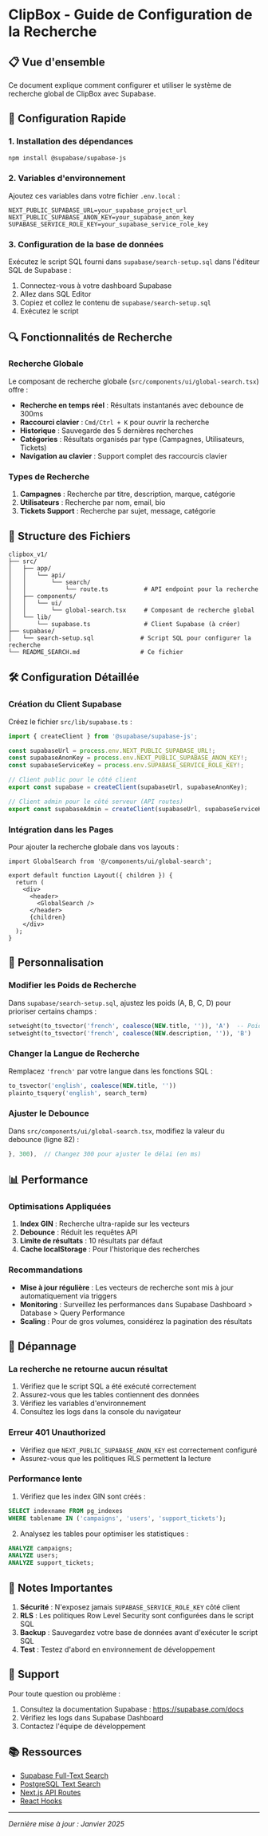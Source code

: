 # ClipBox - Guide de Configuration de la Recherche

## 📋 Vue d'ensemble

Ce document explique comment configurer et utiliser le système de recherche global de ClipBox avec Supabase.

## 🚀 Configuration Rapide

### 1. Installation des dépendances

```bash
npm install @supabase/supabase-js
```

### 2. Variables d'environnement

Ajoutez ces variables dans votre fichier `.env.local` :

```env
NEXT_PUBLIC_SUPABASE_URL=your_supabase_project_url
NEXT_PUBLIC_SUPABASE_ANON_KEY=your_supabase_anon_key
SUPABASE_SERVICE_ROLE_KEY=your_supabase_service_role_key
```

### 3. Configuration de la base de données

Exécutez le script SQL fourni dans `supabase/search-setup.sql` dans l'éditeur SQL de Supabase :

1. Connectez-vous à votre dashboard Supabase
2. Allez dans SQL Editor
3. Copiez et collez le contenu de `supabase/search-setup.sql`
4. Exécutez le script

## 🔍 Fonctionnalités de Recherche

### Recherche Globale

Le composant de recherche globale (`src/components/ui/global-search.tsx`) offre :

- **Recherche en temps réel** : Résultats instantanés avec debounce de 300ms
- **Raccourci clavier** : `Cmd/Ctrl + K` pour ouvrir la recherche
- **Historique** : Sauvegarde des 5 dernières recherches
- **Catégories** : Résultats organisés par type (Campagnes, Utilisateurs, Tickets)
- **Navigation au clavier** : Support complet des raccourcis clavier

### Types de Recherche

1. **Campagnes** : Recherche par titre, description, marque, catégorie
2. **Utilisateurs** : Recherche par nom, email, bio
3. **Tickets Support** : Recherche par sujet, message, catégorie

## 📁 Structure des Fichiers

```
clipbox_v1/
├── src/
│   ├── app/
│   │   └── api/
│   │       └── search/
│   │           └── route.ts          # API endpoint pour la recherche
│   ├── components/
│   │   └── ui/
│   │       └── global-search.tsx     # Composant de recherche global
│   └── lib/
│       └── supabase.ts               # Client Supabase (à créer)
├── supabase/
│   └── search-setup.sql             # Script SQL pour configurer la recherche
└── README_SEARCH.md                 # Ce fichier
```

## 🛠️ Configuration Détaillée

### Création du Client Supabase

Créez le fichier `src/lib/supabase.ts` :

```typescript
import { createClient } from '@supabase/supabase-js';

const supabaseUrl = process.env.NEXT_PUBLIC_SUPABASE_URL!;
const supabaseAnonKey = process.env.NEXT_PUBLIC_SUPABASE_ANON_KEY!;
const supabaseServiceKey = process.env.SUPABASE_SERVICE_ROLE_KEY!;

// Client public pour le côté client
export const supabase = createClient(supabaseUrl, supabaseAnonKey);

// Client admin pour le côté serveur (API routes)
export const supabaseAdmin = createClient(supabaseUrl, supabaseServiceKey);
```

### Intégration dans les Pages

Pour ajouter la recherche globale dans vos layouts :

```tsx
import GlobalSearch from '@/components/ui/global-search';

export default function Layout({ children }) {
  return (
    <div>
      <header>
        <GlobalSearch />
      </header>
      {children}
    </div>
  );
}
```

## 🔧 Personnalisation

### Modifier les Poids de Recherche

Dans `supabase/search-setup.sql`, ajustez les poids (A, B, C, D) pour prioriser certains champs :

```sql
setweight(to_tsvector('french', coalesce(NEW.title, '')), 'A')  -- Poids maximum
setweight(to_tsvector('french', coalesce(NEW.description, '')), 'B')
```

### Changer la Langue de Recherche

Remplacez `'french'` par votre langue dans les fonctions SQL :

```sql
to_tsvector('english', coalesce(NEW.title, ''))
plainto_tsquery('english', search_term)
```

### Ajuster le Debounce

Dans `src/components/ui/global-search.tsx`, modifiez la valeur du debounce (ligne 82) :

```typescript
}, 300),  // Changez 300 pour ajuster le délai (en ms)
```

## 📊 Performance

### Optimisations Appliquées

1. **Index GIN** : Recherche ultra-rapide sur les vecteurs
2. **Debounce** : Réduit les requêtes API
3. **Limite de résultats** : 10 résultats par défaut
4. **Cache localStorage** : Pour l'historique des recherches

### Recommandations

- **Mise à jour régulière** : Les vecteurs de recherche sont mis à jour automatiquement via triggers
- **Monitoring** : Surveillez les performances dans Supabase Dashboard > Database > Query Performance
- **Scaling** : Pour de gros volumes, considérez la pagination des résultats

## 🐛 Dépannage

### La recherche ne retourne aucun résultat

1. Vérifiez que le script SQL a été exécuté correctement
2. Assurez-vous que les tables contiennent des données
3. Vérifiez les variables d'environnement
4. Consultez les logs dans la console du navigateur

### Erreur 401 Unauthorized

- Vérifiez que `NEXT_PUBLIC_SUPABASE_ANON_KEY` est correctement configuré
- Assurez-vous que les politiques RLS permettent la lecture

### Performance lente

1. Vérifiez que les index GIN sont créés :
```sql
SELECT indexname FROM pg_indexes 
WHERE tablename IN ('campaigns', 'users', 'support_tickets');
```

2. Analysez les tables pour optimiser les statistiques :
```sql
ANALYZE campaigns;
ANALYZE users;
ANALYZE support_tickets;
```

## 📝 Notes Importantes

1. **Sécurité** : N'exposez jamais `SUPABASE_SERVICE_ROLE_KEY` côté client
2. **RLS** : Les politiques Row Level Security sont configurées dans le script SQL
3. **Backup** : Sauvegardez votre base de données avant d'exécuter le script SQL
4. **Test** : Testez d'abord en environnement de développement

## 🤝 Support

Pour toute question ou problème :
1. Consultez la documentation Supabase : https://supabase.com/docs
2. Vérifiez les logs dans Supabase Dashboard
3. Contactez l'équipe de développement

## 📚 Ressources

- [Supabase Full-Text Search](https://supabase.com/docs/guides/database/full-text-search)
- [PostgreSQL Text Search](https://www.postgresql.org/docs/current/textsearch.html)
- [Next.js API Routes](https://nextjs.org/docs/api-routes/introduction)
- [React Hooks](https://react.dev/reference/react)

---

*Dernière mise à jour : Janvier 2025*